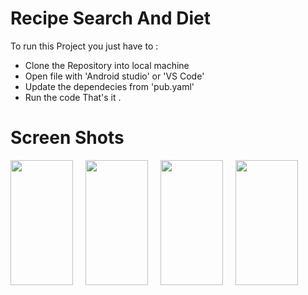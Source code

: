# Recipe Search And Diet

To run this Project you just have to :

* Clone the Repository into local machine
* Open file with 'Android studio' or 'VS Code'
* Update the dependecies from 'pub.yaml'
* Run the code
That's it .

# Screen Shots

<div style="display: flex;">
  <img src="https://user-images.githubusercontent.com/67571737/263446866-9dce7cce-8939-43e9-82aa-cf15c813428a.jpg" width="100" height="200" style="margin-right: 20px;" />
  <img src="https://user-images.githubusercontent.com/67571737/263446900-ca06435e-fd96-4598-9e9e-7df637da8255.jpg" width="100" height="200" style="margin-right: 20px;" />
  <img src="https://user-images.githubusercontent.com/67571737/263446909-be602ee0-6078-4129-955a-e40677bb775e.jpg" width="100" height="200" style="margin-right: 20px;" />
  <img src="https://user-images.githubusercontent.com/67571737/263446924-a0640e00-8ee9-4f20-ad27-6babe7b99077.jpg" width="100" height="200" />
</div>
